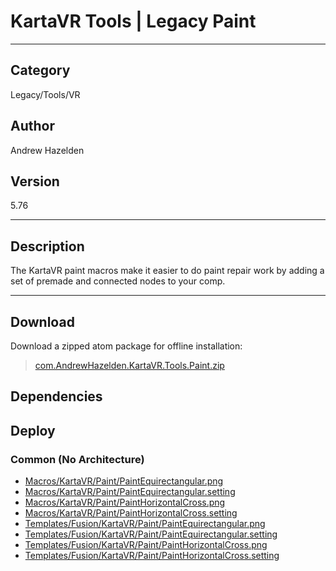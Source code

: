 # KartaVR Tools | Legacy Paint
___

## Category
Legacy/Tools/VR

## Author
Andrew Hazelden

## Version
5.76

___

## Description
<p>The KartaVR paint macros make it easier to do paint repair work by adding a set of premade and connected nodes to your comp.</p>

___

## Download

Download a zipped atom package for offline installation:
> [com.AndrewHazelden.KartaVR.Tools.Paint.zip](https://gitlab.com/WeSuckLess/Reactor/-/archive/master/Reactor-master.zip?path=Atoms/com.AndrewHazelden.KartaVR.Tools.Paint)  

## Dependencies

## Deploy

### Common (No Architecture)

<ul>
<li><a href="https://gitlab.com/WeSuckLess/Reactor/-/blob/master/Atoms/com.AndrewHazelden.KartaVR.Tools.Paint/Macros/KartaVR/Paint/PaintEquirectangular.png?ref_type=heads">Macros/KartaVR/Paint/PaintEquirectangular.png</a></li>
<li><a href="https://gitlab.com/WeSuckLess/Reactor/-/blob/master/Atoms/com.AndrewHazelden.KartaVR.Tools.Paint/Macros/KartaVR/Paint/PaintEquirectangular.setting?ref_type=heads">Macros/KartaVR/Paint/PaintEquirectangular.setting</a></li>
<li><a href="https://gitlab.com/WeSuckLess/Reactor/-/blob/master/Atoms/com.AndrewHazelden.KartaVR.Tools.Paint/Macros/KartaVR/Paint/PaintHorizontalCross.png?ref_type=heads">Macros/KartaVR/Paint/PaintHorizontalCross.png</a></li>
<li><a href="https://gitlab.com/WeSuckLess/Reactor/-/blob/master/Atoms/com.AndrewHazelden.KartaVR.Tools.Paint/Macros/KartaVR/Paint/PaintHorizontalCross.setting?ref_type=heads">Macros/KartaVR/Paint/PaintHorizontalCross.setting</a></li>
<li><a href="https://gitlab.com/WeSuckLess/Reactor/-/blob/master/Atoms/com.AndrewHazelden.KartaVR.Tools.Paint/Templates/Fusion/KartaVR/Paint/PaintEquirectangular.png?ref_type=heads">Templates/Fusion/KartaVR/Paint/PaintEquirectangular.png</a></li>
<li><a href="https://gitlab.com/WeSuckLess/Reactor/-/blob/master/Atoms/com.AndrewHazelden.KartaVR.Tools.Paint/Templates/Fusion/KartaVR/Paint/PaintEquirectangular.setting?ref_type=heads">Templates/Fusion/KartaVR/Paint/PaintEquirectangular.setting</a></li>
<li><a href="https://gitlab.com/WeSuckLess/Reactor/-/blob/master/Atoms/com.AndrewHazelden.KartaVR.Tools.Paint/Templates/Fusion/KartaVR/Paint/PaintHorizontalCross.png?ref_type=heads">Templates/Fusion/KartaVR/Paint/PaintHorizontalCross.png</a></li>
<li><a href="https://gitlab.com/WeSuckLess/Reactor/-/blob/master/Atoms/com.AndrewHazelden.KartaVR.Tools.Paint/Templates/Fusion/KartaVR/Paint/PaintHorizontalCross.setting?ref_type=heads">Templates/Fusion/KartaVR/Paint/PaintHorizontalCross.setting</a></li>
</ul>
